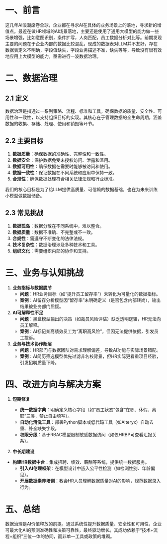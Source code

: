 # 一、前言

这几年AI浪潮席卷全球，企业都在寻求AI在具体的业务场景上的落地，寻求新的增值点。最近在做HR领域的AI场景落地，主要还是使用了通用大模型的能力做一些场景增强，比如意图识别，条件扩写，人岗匹配，员工数据分析对比等。前期发现主要的问题在于企业内部的数据比较混乱，现成的数据表对LLM并不友好，存在数据表定义不明确，字段值缺失，字段业务描述不准，缺失等等，导致没有很有效地应用上大模型的能力，亟需进行一波数据治理。

# 二、数据治理

## 2.1 定义

数据治理是指通过一系列策略、流程、标准和工具，确保数据的质量、安全性、可用性和一致性，以支持组织目标的实现。其核心在于管理数据的全生命周期，涵盖数据的收集、存储、处理、使用和销毁等环节。

## 2.2 主要目标

1. **数据质量**：确保数据的准确性、完整性和一致性。
2. **数据安全**：保护数据免受未授权访问、泄露和滥用。
3. **数据可用性**：确保数据在需要时能够被访问和使用。
4. **数据一致性**：保证数据在不同系统和应用中保持一致。
5. **合规性**：确保数据处理符合相关法律法规和行业标准。

我们的核心目标是为了给LLM提供高质量、可信赖的数据基础，也在为未来训练小模型做数据储备。

## 2.3 常见挑战

1. **数据孤岛**：数据分散在不同系统中，难以整合。
2. **数据质量**：数据不准确、不完整或不一致。
3. **合规性**：需遵守不断变化的法律法规。
4. **技术复杂性**：数据治理涉及多种技术和工具。
5. **组织文化**：需要组织内部的协作和支持。

# 三、业务与认知挑战

1. **业务指标与数据脱节**
   - **问题**：HR业务目标（如“提升员工留存率”）未转化为可量化的数据指标。
   - **案例**：AI留存分析模型因“留存率”未明确定义（是否包含内部转岗），输出结果被业务部门质疑。
2. **AI可解释性不足**
   - **问题**：黑盒模型输出的决策（如裁员风险评估）缺乏透明逻辑，HR无法向员工解释。
   - **案例**：AI标记某高绩效员工为“离职高风险”，但因无法提供依据，引发员工投诉。
3. **业务与技术协作断层**
   - **问题**：HR部门与数据团队对需求理解偏差，导致AI功能与实际场景错配。
   - **案例**：AI简历筛选模型优先过滤非名校背景，但HR实际更看重项目经验，引发招聘质量下降。

# 四、改进方向与解决方案

1. **短期修复**

   * **统一数据字典**：明确定义核心字段（如“员工状态”包含“在职、休假、离职”三类，禁止自由填写）。
   * **自动化清洗工具**：部署Python脚本或低代码工具（如Alteryx）自动去重、补全缺失字段。
   * **权限分级**：基于RBAC模型限制敏感数据访问（如仅HRBP可查看汇报关系）。

1. **中长期建设**
* **构建HR数据中台**：集成招聘、绩效、薪酬等系统，提供统一数据服务。
   * **引入AI伦理框架**：在模型设计中嵌入公平性检测（如检测性别、年龄偏见）。
   * **开展数据素养培训**：教会HR人员理解数据质量对AI的影响，规范数据录入行为。

# 五、总结

数据治理是AI价值释放的前提。通过系统性提升数据质量、安全性和可用性，企业可最大化AI的预测准确性和决策可靠性，最终驱动增长。其成功依赖于“技术+流程+组织”三位一体的协同，而非单一工具或政策的堆砌。
